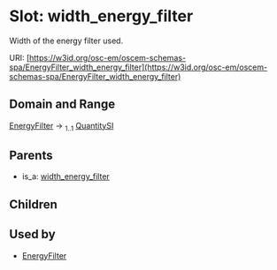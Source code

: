 
# Slot: width_energy_filter

Width of the energy filter used.

URI: [https://w3id.org/osc-em/oscem-schemas-spa/EnergyFilter_width_energy_filter](https://w3id.org/osc-em/oscem-schemas-spa/EnergyFilter_width_energy_filter)


## Domain and Range

[EnergyFilter](EnergyFilter.md) &#8594;  <sub>1..1</sub> [QuantitySI](QuantitySI.md)

## Parents

 *  is_a: [width_energy_filter](width_energy_filter.md)

## Children


## Used by

 * [EnergyFilter](EnergyFilter.md)
